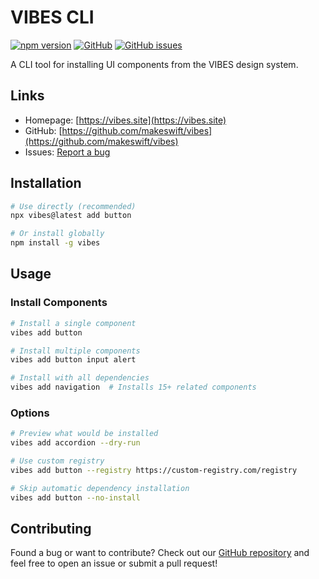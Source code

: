 # VIBES CLI

[![npm version](https://badge.fury.io/js/vibes.svg)](https://badge.fury.io/js/vibes)
[![GitHub](https://img.shields.io/github/license/makeswift/vibes)](https://github.com/makeswift/vibes)
[![GitHub issues](https://img.shields.io/github/issues/makeswift/vibes)](https://github.com/makeswift/vibes/issues)

A CLI tool for installing UI components from the VIBES design system.

## Links

- Homepage: [https://vibes.site](https://vibes.site)
- GitHub: [https://github.com/makeswift/vibes](https://github.com/makeswift/vibes)
- Issues: [Report a bug](https://github.com/makeswift/vibes/issues)

## Installation

```bash
# Use directly (recommended)
npx vibes@latest add button

# Or install globally
npm install -g vibes
```

## Usage

### Install Components

```bash
# Install a single component
vibes add button

# Install multiple components
vibes add button input alert

# Install with all dependencies
vibes add navigation  # Installs 15+ related components
```

### Options

```bash
# Preview what would be installed
vibes add accordion --dry-run

# Use custom registry
vibes add button --registry https://custom-registry.com/registry

# Skip automatic dependency installation
vibes add button --no-install
```

## Contributing

Found a bug or want to contribute? Check out our [GitHub repository](https://github.com/makeswift/vibes) and feel free to open an issue or submit a pull request!
